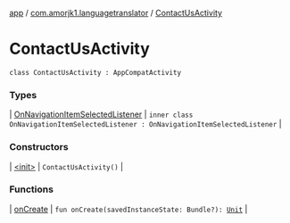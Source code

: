 [app](../../index.md) / [com.amorjk1.languagetranslator](../index.md) / [ContactUsActivity](./index.md)

# ContactUsActivity

`class ContactUsActivity : AppCompatActivity`

### Types

| [OnNavigationItemSelectedListener](-on-navigation-item-selected-listener/index.md) | `inner class OnNavigationItemSelectedListener : OnNavigationItemSelectedListener` |

### Constructors

| [&lt;init&gt;](-init-.md) | `ContactUsActivity()` |

### Functions

| [onCreate](on-create.md) | `fun onCreate(savedInstanceState: Bundle?): `[`Unit`](https://kotlinlang.org/api/latest/jvm/stdlib/kotlin/-unit/index.html) |

